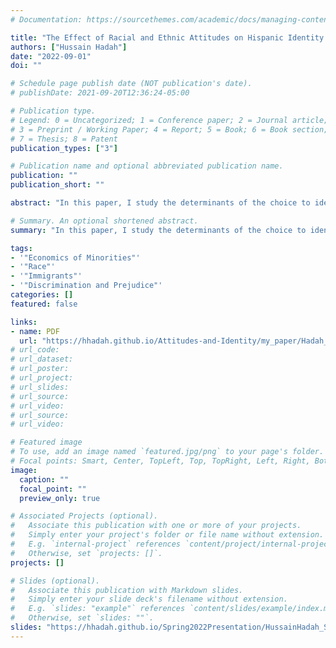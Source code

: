 ```yaml
---
# Documentation: https://sourcethemes.com/academic/docs/managing-content/

title: "The Effect of Racial and Ethnic Attitudes on Hispanic Identity in the U.S"
authors: ["Hussain Hadah"]
date: "2022-09-01"
doi: ""

# Schedule page publish date (NOT publication's date).
# publishDate: 2021-09-20T12:36:24-05:00

# Publication type.
# Legend: 0 = Uncategorized; 1 = Conference paper; 2 = Journal article;
# 3 = Preprint / Working Paper; 4 = Report; 5 = Book; 6 = Book section;
# 7 = Thesis; 8 = Patent
publication_types: ["3"]

# Publication name and optional abbreviated publication name.
publication: ""
publication_short: ""

abstract: "In this paper, I study the determinants of the choice to identify as Hispanic among those who could---those whose parents, grandparents, or selves were born in a Spanish-speaking country. I find that individuals with Hispanic ancestry are significantly less likely to self-identify as Hispanic if they live in states with high levels of implicit ethnic bias. A one standard deviation increase in bias decreases self-reported Hispanic identity by seven and 13 percentage points for first and second-generation Hispanics, respectively. These effects are more prominent among second-generation immigrants whose mothers and fathers were born in a Spanish-speaking country than among children of inter-ethnic parents."

# Summary. An optional shortened abstract.
summary: "In this paper, I study the determinants of the choice to identify as Hispanic among those who could---those whose parents, grandparents, or selves were born in a Spanish-speaking country. I find that individuals with Hispanic ancestry are significantly less likely to self-identify as Hispanic if they live in states with high levels of implicit ethnic bias. A one standard deviation increase in bias decreases self-reported Hispanic identity by seven and 13 percentage points for first and second-generation Hispanics, respectively. These effects are more prominent among second-generation immigrants whose mothers and fathers were born in a Spanish-speaking country than among children of inter-ethnic parents."

tags: 
- '"Economics of Minorities"'
- '"Race"'
- '"Immigrants"'
- '"Discrimination and Prejudice"'
categories: []
featured: false

links:
- name: PDF
  url: "https://hhadah.github.io/Attitudes-and-Identity/my_paper/Hadah_JMP.pdf"
# url_code:
# url_dataset:
# url_poster:
# url_project:
# url_slides:
# url_source:
# url_video:
# url_source:
# url_video:

# Featured image
# To use, add an image named `featured.jpg/png` to your page's folder. 
# Focal points: Smart, Center, TopLeft, Top, TopRight, Left, Right, BottomLeft, Bottom, BottomRight.
image:
  caption: ""
  focal_point: ""
  preview_only: true

# Associated Projects (optional).
#   Associate this publication with one or more of your projects.
#   Simply enter your project's folder or file name without extension.
#   E.g. `internal-project` references `content/project/internal-project/index.md`.
#   Otherwise, set `projects: []`.
projects: []

# Slides (optional).
#   Associate this publication with Markdown slides.
#   Simply enter your slide deck's filename without extension.
#   E.g. `slides: "example"` references `content/slides/example/index.md`.
#   Otherwise, set `slides: ""`.
slides: "https://hhadah.github.io/Spring2022Presentation/HussainHadah_Spring2022.html#1"
---
```


